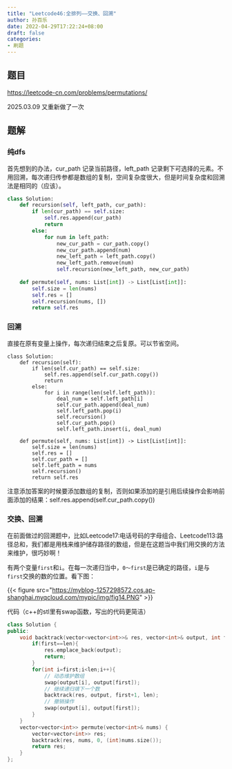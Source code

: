 ```yaml
---
title: "Leetcode46:全排列——交换、回溯"
author: 孙百乐
date: 2022-04-29T17:22:24+08:00
draft: false
categories: 
- 刷题
---
```


## 题目

https://leetcode-cn.com/problems/permutations/

2025.03.09 又重新做了一次

## 题解

### 纯dfs

首先想到的办法，cur_path 记录当前路径，left_path 记录剩下可选择的元素。不用回溯，每次递归传参都是数组的复制，空间复杂度很大，但是时间复杂度和回溯法是相同的（应该）。

```python
class Solution:
    def recursion(self, left_path, cur_path):
        if len(cur_path) == self.size:
            self.res.append(cur_path)
            return
        else:
            for num in left_path:
                new_cur_path = cur_path.copy()
                new_cur_path.append(num)
                new_left_path = left_path.copy()
                new_left_path.remove(num)
                self.recursion(new_left_path, new_cur_path)
                
    def permute(self, nums: List[int]) -> List[List[int]]:
        self.size = len(nums)
        self.res = []
        self.recursion(nums, [])
        return self.res
```

### 回溯

直接在原有变量上操作，每次递归结束之后复原。可以节省空间。

```
class Solution:
    def recursion(self):
        if len(self.cur_path) == self.size:
            self.res.append(self.cur_path.copy())
            return
        else:
            for i in range(len(self.left_path)):
                deal_num = self.left_path[i]
                self.cur_path.append(deal_num)
                self.left_path.pop(i)
                self.recursion()
                self.cur_path.pop()
                self.left_path.insert(i, deal_num)
                
    def permute(self, nums: List[int]) -> List[List[int]]:
        self.size = len(nums)
        self.res = []
        self.cur_path = []
        self.left_path = nums
        self.recursion()
        return self.res
```

注意添加答案的时候要添加数组的复制，否则如果添加的是引用后续操作会影响前面添加的结果：self.res.append(self.cur_path.copy())

### 交换、回溯

在前面做过的回溯题中，比如Leetcode17:电话号码的字母组合、Leetcode113:路径总和，我们都是用栈来维护储存路径的数组，但是在这题当中我们用交换的方法来维护，很巧妙啊！

有两个变量`first`和`i`。在每一次递归当中，`0～first`是已确定的路径，`i`是与`first`交换的数的位置。看下图：

{{< figure src="https://myblog-1257298572.cos.ap-shanghai.myqcloud.com/mypic/img/fig14.PNG" >}}

代码（c++的stl里有swap函数，写出的代码更简洁）

```c++
class Solution {
public:
    void backtrack(vector<vector<int>>& res, vector<int>& output, int first, int len){
        if(first==len){
            res.emplace_back(output);
            return;
        }
        for(int i=first;i<len;i++){
            // 动态维护数组
            swap(output[i], output[first]);
            // 继续递归填下一个数
            backtrack(res, output, first+1, len);
            // 撤销操作
            swap(output[i], output[first]);
        }
    }
    vector<vector<int>> permute(vector<int>& nums) {
        vector<vector<int>> res;
        backtrack(res, nums, 0, (int)nums.size());
        return res;
    }
};
```

